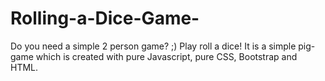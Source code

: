 # Rolling-a-Dice-Game-
Do you need a simple 2 person game? ;) Play roll a dice! It is a simple pig-game which is created with pure Javascript, pure CSS, Bootstrap and HTML.
